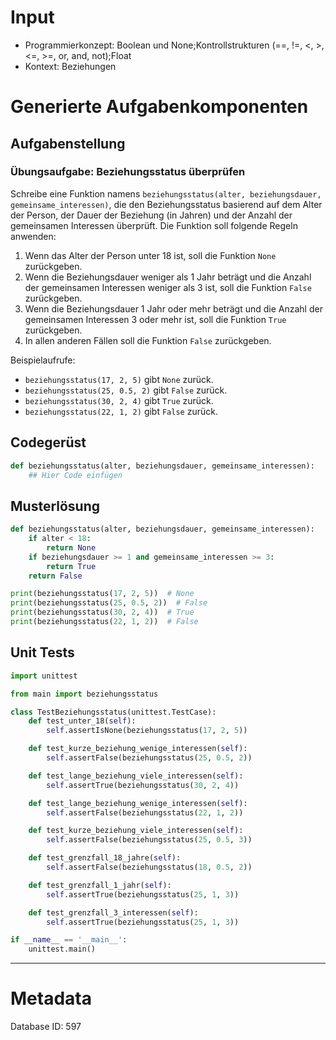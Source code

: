# Input
- Programmierkonzept: Boolean und None;Kontrollstrukturen (==, !=, <, >, <=, >=, or, and, not);Float
- Kontext: Beziehungen

# Generierte Aufgabenkomponenten
## Aufgabenstellung
### Übungsaufgabe: Beziehungsstatus überprüfen

Schreibe eine Funktion namens `beziehungsstatus(alter, beziehungsdauer, gemeinsame_interessen)`, die den Beziehungsstatus basierend auf dem Alter der Person, der Dauer der Beziehung (in Jahren) und der Anzahl der gemeinsamen Interessen überprüft. Die Funktion soll folgende Regeln anwenden:

1. Wenn das Alter der Person unter 18 ist, soll die Funktion `None` zurückgeben.
2. Wenn die Beziehungsdauer weniger als 1 Jahr beträgt und die Anzahl der gemeinsamen Interessen weniger als 3 ist, soll die Funktion `False` zurückgeben.
3. Wenn die Beziehungsdauer 1 Jahr oder mehr beträgt und die Anzahl der gemeinsamen Interessen 3 oder mehr ist, soll die Funktion `True` zurückgeben.
4. In allen anderen Fällen soll die Funktion `False` zurückgeben.

Beispielaufrufe:
- `beziehungsstatus(17, 2, 5)` gibt `None` zurück.
- `beziehungsstatus(25, 0.5, 2)` gibt `False` zurück.
- `beziehungsstatus(30, 2, 4)` gibt `True` zurück.
- `beziehungsstatus(22, 1, 2)` gibt `False` zurück.

## Codegerüst
```python
def beziehungsstatus(alter, beziehungsdauer, gemeinsame_interessen):
    ## Hier Code einfügen
```

## Musterlösung
```python
def beziehungsstatus(alter, beziehungsdauer, gemeinsame_interessen):
    if alter < 18:
        return None
    if beziehungsdauer >= 1 and gemeinsame_interessen >= 3:
        return True
    return False

print(beziehungsstatus(17, 2, 5))  # None
print(beziehungsstatus(25, 0.5, 2))  # False
print(beziehungsstatus(30, 2, 4))  # True
print(beziehungsstatus(22, 1, 2))  # False
```

## Unit Tests
```python
import unittest

from main import beziehungsstatus

class TestBeziehungsstatus(unittest.TestCase):
    def test_unter_18(self):
        self.assertIsNone(beziehungsstatus(17, 2, 5))

    def test_kurze_beziehung_wenige_interessen(self):
        self.assertFalse(beziehungsstatus(25, 0.5, 2))

    def test_lange_beziehung_viele_interessen(self):
        self.assertTrue(beziehungsstatus(30, 2, 4))

    def test_lange_beziehung_wenige_interessen(self):
        self.assertFalse(beziehungsstatus(22, 1, 2))

    def test_kurze_beziehung_viele_interessen(self):
        self.assertFalse(beziehungsstatus(25, 0.5, 3))

    def test_grenzfall_18_jahre(self):
        self.assertFalse(beziehungsstatus(18, 0.5, 2))

    def test_grenzfall_1_jahr(self):
        self.assertTrue(beziehungsstatus(25, 1, 3))

    def test_grenzfall_3_interessen(self):
        self.assertTrue(beziehungsstatus(25, 1, 3))

if __name__ == '__main__':
    unittest.main()
```
___
# Metadata
Database ID: 597
